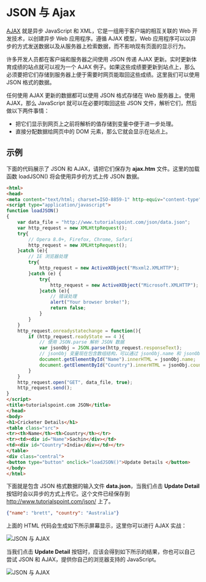 # JSON 与 Ajax



[AJAX](https://www.w3cschool.cn/ajax/) 就是异步 JavaScript 和 XML，它是一组用于客户端的相互关联的 Web 开发技术，以创建异步 Web 应用程序。遵循 AJAX 模型，Web 应用程序可以以异步的方式发送数据以及从服务器上检索数据，而不影响现有页面的显示行为。

许多开发人员都在客户端和服务器之间使用 JSON 传递 AJAX 更新。实时更新体育成绩的站点就可以视为一个 AJAX 例子。如果这些成绩要更新到站点上，那么必须要把它们存储到服务器上便于需要时网页能取回这些成绩。这里我们可以使用 JSON 格式的数据。

任何使用 AJAX 更新的数据都可以使用 JSON 格式存储在 Web 服务器上。使用 AJAX，那么 JavaScript 就可以在必要时取回这些 JSON 文件，解析它们，然后做以下两件事情：

- 把它们显示到网页上之前将解析的值存储到变量中便于进一步处理。
- 直接分配数据给网页中的 DOM 元素，那么它就会显示在站点上。

## 示例

下面的代码展示了 JSON 和 AJAX，请把它们保存为 **ajax.htm** 文件。这里的加载函数 loadJSON() 将会使用异步的方式上传 JSON 数据。

```HTML
<html>
<head>
<meta content="text/html; charset=ISO-8859-1" http-equiv="content-type">
<script type="application/javascript">
function loadJSON()
{
    var data_file = "http://www.tutorialspoint.com/json/data.json";
    var http_request = new XMLHttpRequest();
    try{
        // Opera 8.0+, Firefox, Chrome, Safari
        http_request = new XMLHttpRequest();
    }catch (e){
        // IE 浏览器处理
        try{
            http_request = new ActiveXObject("Msxml2.XMLHTTP");
        }catch (e) {
            try{
                http_request = new ActiveXObject("Microsoft.XMLHTTP");
            }catch (e){
                // 错误处理
                alert("Your browser broke!");
                return false;
            }
        }
    }
    http_request.onreadystatechange = function(){
        if (http_request.readyState == 4 ){
            // 使用 JSON.parse 解析 JSON 数据
            var jsonObj = JSON.parse(http_request.responseText);
            // jsonObj 变量现在包含数组结构，可以通过 jsonObj.name 和 jsonObj.country 的方式访问
            document.getElementById("Name").innerHTML = jsonObj.name;
            document.getElementById("Country").innerHTML = jsonObj.country;
        }
    }
    http_request.open("GET", data_file, true);
    http_request.send();
}
</script>
<title>tutorialspoint.com JSON</title>
</head>
<body>
<h1>Cricketer Details</h1>
<table class="src">
<tr><th>Name</th><th>Country</th></tr>
<tr><td><div id="Name">Sachin</div></td>
<td><div id="Country">India</div></td></tr>
</table>
<div class="central">
<button type="button" onclick="loadJSON()">Update Details </button>
</body>
</html>
```

下面就是包含 JSON 格式数据的输入文件 **data.json**，当我们点击 **Update Detail** 按钮时会以异步的方式上传它。这个文件已经保存到 http://www.tutorialspoint.com/json/ 上了。

```JSON
{"name": "brett", "country": "Australia"}
```

上面的 HTML 代码会生成如下所示屏幕显示，这里你可以进行 AJAX 实战：

![JSON 与 AJAX](https://atts.w3cschool.cn/attachments/day_160813/201608131314213419.png)

当我们点击 **Update Detail** 按钮时，应该会得到如下所示的结果，你也可以自己尝试 JSON 和 AJAX，提供你自己的浏览器支持的 JavaScript。

![JSON 与 AJAX](https://atts.w3cschool.cn/attachments/day_160813/201608131314305000.png)

